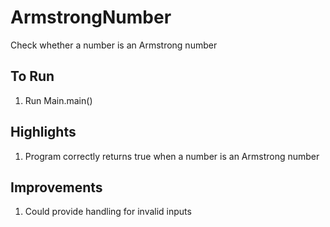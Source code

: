 # ArmstrongNumber
Check whether a number is an Armstrong number

## To Run
1. Run Main.main()

## Highlights
1. Program correctly returns true when a number is an Armstrong number

## Improvements
1. Could provide handling for invalid inputs
